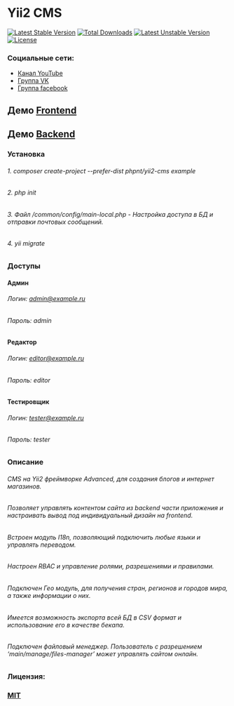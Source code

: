 # Yii2 CMS

[![Latest Stable Version](https://poser.pugx.org/phpnt/yii2-cms/v/stable)](https://packagist.org/packages/phpnt/yii2-cms) [![Total Downloads](https://poser.pugx.org/phpnt/yii2-cms/downloads)](https://packagist.org/packages/phpnt/yii2-cms) [![Latest Unstable Version](https://poser.pugx.org/phpnt/yii2-cms/v/unstable)](https://packagist.org/packages/phpnt/yii2-cms) [![License](https://poser.pugx.org/phpnt/yii2-chartjs/license)](https://packagist.org/packages/phpnt/yii2-cms)

### Социальные сети:
 - [Канал YouTube](https://www.youtube.com/c/phpnt)
 - [Группа VK](https://vk.com/phpnt)
 - [Группа facebook](https://www.facebook.com/Phpnt-595851240515413/)

## Демо <a href="http://cms.phpnt.com/" target="_blank">Frontend</a>
## Демо <a href="http://admin.cms.phpnt.com/" target="_blank">Backend</a>
### Установка
###### 1. composer create-project --prefer-dist phpnt/yii2-cms example
###### 2. php init
###### 3. Файл /common/config/main-local.php - Настройка доступа в БД и отправки почтовых сообщений.
###### 4. yii migrate

### Доступы
#### Админ
###### Логин: admin@example.ru<br>
###### Пароль: admin
#### Редактор
###### Логин: editor@example.ru<br>
###### Пароль: editor
#### Тестировщик
###### Логин: tester@example.ru<br>
###### Пароль: tester

### Описание
###### CMS на Yii2 фреймворке Advanced, для создания блогов и интернет магазинов.
###### Позволяет управлять контентом сайта из backend части приложения и настраивать вывод под индивидуальный дизайн на frontend.
###### Встроен модуль I18n, позволяющий подключить любые языки и управлять переводом.
###### Настроен RBAC и управление ролями, разрешениями и правилами.
###### Подключен Гео модуль, для получения стран, регионов и городов мира, а также информации о них.
###### Имеется возможность экспорта всей БД в CSV формат и использование его в качестве бекапа.
###### Подключен файловый менеджер. Пользователь с разрешением ‘main/manage/files-manager’ может управлять сайтом онлайн.

### Лицензия:
### [MIT](https://ru.wikipedia.org/wiki/%D0%9B%D0%B8%D1%86%D0%B5%D0%BD%D0%B7%D0%B8%D1%8F_MIT)